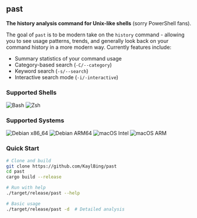 ## past

**The history analysis command for Unix-like shells** (sorry PowerShell fans).

The goal of `past` is to be modern take on the `history` command - allowing you to see usage patterns, trends, and generally look back on your command history in a more modern way. Currently features include:

- Summary statistics of your command usage
- Category-based search (`-C/--category`)
- Keyword search (`-s/--search`)
- Interactive search mode (`-i/-interactive`)

### **Supported Shells**
![Bash](https://img.shields.io/badge/Shell-Bash-green?logo=gnu-bash)
![Zsh](https://img.shields.io/badge/Shell-Zsh-blue?logo=zsh)

### **Supported Systems**
![Debian x86_64](https://img.shields.io/badge/Debian-x86__64-red?logo=debian)
![Debian ARM64](https://img.shields.io/badge/Debian-ARM64-red?logo=debian)
![macOS Intel](https://img.shields.io/badge/macOS-x86__64-black?logo=apple)
![macOS ARM](https://img.shields.io/badge/macOS-ARM64-black?logo=apple)

### **Quick Start**
```bash
# Clone and build
git clone https://github.com/KaylBing/past
cd past
cargo build --release

# Run with help
./target/release/past --help

# Basic usage
./target/release/past -d  # Detailed analysis

